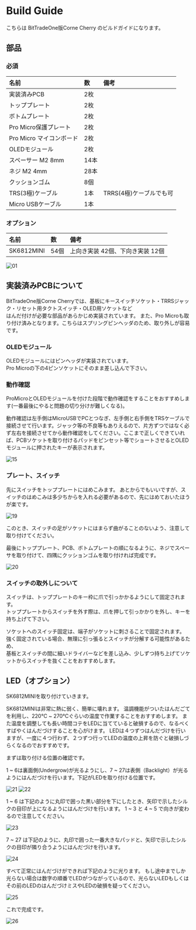 # Build Guide

こちらは BitTradeOne版Corne Cherry のビルドガイドになります。

## 部品
### 必須
| 名前 | 数 | 備考 | 
|:-|:-|:-|
| 実装済みPCB | 2枚 | |
| トッププレート | 2枚 | |
| ボトムプレート | 2枚 | |
| Pro Micro保護プレート | 2枚 | |
| Pro Micro マイコンボード | 2枚 | |
| OLEDモジュール | 2枚 | |
| スペーサー M2 8mm | 14本 | |
| ネジ M2 4mm | 28本 | |
| クッションゴム | 8個 | |
| TRS(3極)ケーブル | 1本 | TRRS(4極)ケーブルでも可 |
| Micro USBケーブル | 1本 | |

### オプション
| 名前 | 数 | 備考 |
|:-|:-|:-|
| SK6812MINI | 54個 | 上向き実装 42個、下向き実装 12個 |

![01](https://user-images.githubusercontent.com/736191/54487431-789a6c00-48d9-11e9-9390-a8510b19ba34.jpg)

## 実装済みPCBについて

BitTradeOne版Corne Cherryでは、基板にキースイッチソケット・TRRSジャック・リセット用タクトスイッチ・OLED用ソケットなど  
はんだ付けが必要な部品があらかじめ実装されています。
また、Pro Microも取り付け済みとなります。こちらはスプリングピンヘッダのため、取り外しが容易です。

### OLEDモジュール

OLEDモジュールにはピンヘッダが実装されています。  
Pro Microの下の4ピンソケットにそのまま差し込んで下さい。

### 動作確認
ProMicroとOLEDモジュールを付けた段階で動作確認をすることをおすすめします(一番最後にやると問題の切り分けが難しくなる)。

動作確認は左手側はMicroUSBでPCとつなぎ、左手側と右手側をTRSケーブルで接続させて行います。ジャック等の不良等もありえるので、片方ずつではなく必ず左右を接続させてから動作確認をしてください。ここまで正しくできていれば、PCBソケットを取り付けるパッドをピンセット等でショートさせるとOLEDモジュールに押されたキーが表示されます。

![15](https://user-images.githubusercontent.com/736191/54487446-7a642f80-48d9-11e9-8bd2-2b413e3e080a.jpg)

### プレート、スイッチ

先にスイッチをトッププレートにはめこみます。
あとからでもいいですが、スイッチのはめこみは多少ちからを入れる必要があるので、先にはめておいたほうが楽です。

![19](https://user-images.githubusercontent.com/736191/54487450-7afcc600-48d9-11e9-8160-de5b9c6a405b.jpg)

このとき、スイッチの足がソケットにはまらず曲がることのないよう、注意して取り付けてください。

最後にトッププレート、PCB、ボトムプレートの順になるように、ネジでスペーサを取り付けて、四隅にクッションゴムを取り付ければ完成です。

![20](https://user-images.githubusercontent.com/736191/54487451-7afcc600-48d9-11e9-8c90-2f2919bf9483.jpg)

### スイッチの取外しについて

スイッチは、トッププレートのキー枠に爪で引っかかるようにして固定されます。  
トッププレートからスイッチを外す際は、爪を押して引っかかりを外し、キーを持ち上げて下さい。  

ソケットへのスイッチ固定は、端子がソケットに刺さることで固定されます。  
強く固定されている場合、無理に引っ張るとスイッチが分解する可能性があるため、  
基板とスイッチの間に細いドライバーなどを差し込み、少しずつ持ち上げてソケットからスイッチを抜くことをおすすめします。

## LED（オプション）
SK6812MINIを取り付けていきます。

SK6812MINIは非常に熱に弱く、簡単に壊れます。
温調機能がついたはんだごてを利用し、220℃ ~ 270℃ぐらいの温度で作業することをおすすめします。
また温度を調整しても長い時間コテをLEDに当てていると破損するので、なるべくすばやくはんだづけすることを心がけます。
LEDは４つずつはんだづけを行いますが、一度に４つ行わず、２つずつ行ってLEDの温度の上昇を防ぐと破損しづらくなるのでおすすめです。

まずは取り付ける位置の確認です。

1 ~ 6は裏面側(Undergrow)が光るようにし、7 ~ 27は表側（Backlight）が光るようにはんだづけを行います。下記がLEDを取り付ける位置です。

![21](https://user-images.githubusercontent.com/736191/54487452-7b955c80-48d9-11e9-98f7-87490a584274.png)
![22](https://user-images.githubusercontent.com/736191/54487455-7b955c80-48d9-11e9-9498-c841747c5dbc.png)

1 ~ 6 は下記のように丸印で囲った黒い部分を下にしたとき、矢印で示したシルクの目印が上になるようにはんだづけを行います。
1 ~ 3 と 4 ~ 5 で向きが変わるので注意してください。

![23](https://user-images.githubusercontent.com/736191/54487456-7b955c80-48d9-11e9-8541-cecb8c7dc97b.png)

7 ~ 27 は下記のように、丸印で囲った一番大きなパッドと、矢印で示したシルクの目印が隣り合うようにはんだづけを行います。

![24](https://user-images.githubusercontent.com/736191/54487457-7b955c80-48d9-11e9-882d-59ff506d5f02.png)

すべて正常にはんだづけができれば下記のように光ります。
もし途中までしか光らない場合は数字の順番でLEDがつながっているので、光らないLEDもしくはその前のLEDのはんだづけミスやLEDの破損を疑ってください。

![25](https://user-images.githubusercontent.com/736191/54487458-7c2df300-48d9-11e9-9582-88a60d5b71c0.jpg)

これで完成です。

![26](https://user-images.githubusercontent.com/736191/54487459-7c2df300-48d9-11e9-8f3c-2c480cef3b03.jpg)

